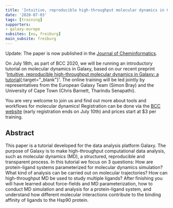 ```yaml
---
title: 'Intuitive, reproducible high-throughput molecular dynamics in Galaxy: a tutorial'
date: '2020-07-03'
tags: [training]
supporters:
- galaxy-europe
subsites: [eu, freiburg]
main_subsite: freiburg
---
```


Update: The paper is now published in the [Journal of Cheminformatics](https://jcheminf.biomedcentral.com/track/pdf/10.1186/s13321-020-00451-6).

On July 18th, as part of BCC 2020, we will be running an introductory tutorial on molecular dynamics in Galaxy,
based on our recent preprint '[Intuitive, reproducible high-throughput molecular dynamics in Galaxy: a tutorial](https://www.biorxiv.org/content/10.1101/2020.05.08.084780v1){:target="_blank"}'. The online training will be led jointly by representatives from the European Galaxy Team (Simon Bray) and the University of Cape Town (Chris Barnett, Tharindu Senapathi).

You are very welcome to join us and find out more about tools and workflows for molecular dynamics!
Registration can be done via the [BCC website](https://bcc2020.github.io/Registration/) (early registration ends on July 10th) and prices start at $3 per training.

## Abstract

This paper is a tutorial developed for the data analysis platform Galaxy. The purpose of Galaxy is
to make high-throughput computational data analysis, such as molecular dynamics (MD), a structured, reproducible and transparent process.
In this tutorial we focus on 3 questions: How are protein-ligand systems parameterized for molecular dynamics simulation?
What kind of analysis can be carried out on molecular trajectories? How can high-throughput MD be used to study multiple ligands?
After finishing you will have learned about force-fields and MD parameterization, how to conduct MD
simulation and analysis for a protein-ligand system, and understand how different molecular interactions contribute to the binding affinity of ligands to the Hsp90 protein.

